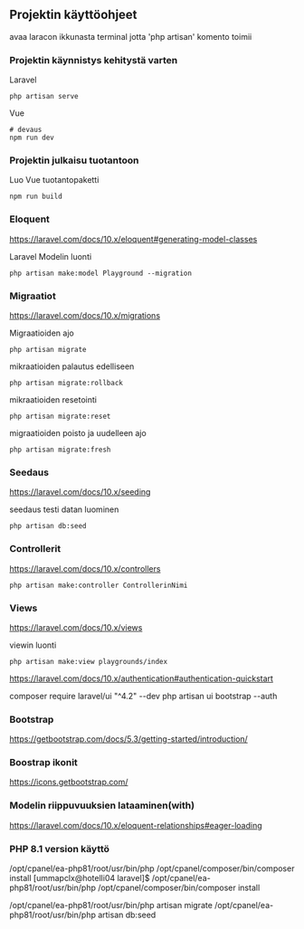 ## Projektin käyttöohjeet

avaa laracon ikkunasta terminal jotta 'php artisan' komento toimii

### Projektin käynnistys kehitystä varten
Laravel
```
php artisan serve
```
Vue
```
# devaus
npm run dev
```

### Projektin julkaisu tuotantoon

Luo Vue tuotantopaketti
```
npm run build
```

### Eloquent
https://laravel.com/docs/10.x/eloquent#generating-model-classes

Laravel Modelin luonti
```
php artisan make:model Playground --migration
```
### Migraatiot
https://laravel.com/docs/10.x/migrations

Migraatioiden ajo
```
php artisan migrate
```
mikraatioiden palautus edelliseen
```
php artisan migrate:rollback
```
mikraatioiden resetointi
```
php artisan migrate:reset
```
migraatioiden poisto ja uudelleen ajo
```
php artisan migrate:fresh
```
### Seedaus
https://laravel.com/docs/10.x/seeding

seedaus testi datan luominen
```
php artisan db:seed
```
### Controllerit
https://laravel.com/docs/10.x/controllers

```
php artisan make:controller ControllerinNimi
```
### Views
https://laravel.com/docs/10.x/views

viewin luonti

```
php artisan make:view playgrounds/index
```

https://laravel.com/docs/10.x/authentication#authentication-quickstart

composer require laravel/ui "^4.2" --dev
php artisan ui bootstrap --auth

### Bootstrap
https://getbootstrap.com/docs/5.3/getting-started/introduction/

### Boostrap ikonit
https://icons.getbootstrap.com/


### Modelin riippuvuuksien lataaminen(with)
https://laravel.com/docs/10.x/eloquent-relationships#eager-loading

### PHP 8.1 version käyttö
/opt/cpanel/ea-php81/root/usr/bin/php /opt/cpanel/composer/bin/composer install
[ummapclx@hotelli04 laravel]$ /opt/cpanel/ea-php81/root/usr/bin/php /opt/cpanel/composer/bin/composer install

/opt/cpanel/ea-php81/root/usr/bin/php artisan migrate
/opt/cpanel/ea-php81/root/usr/bin/php artisan db:seed